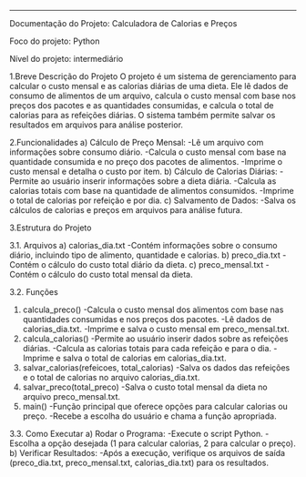 ________________________________________
Documentação do Projeto: Calculadora de Calorias e Preços

Foco do projeto: Python

Nível do projeto: intermediário

1.Breve Descrição do Projeto
O projeto é um sistema de gerenciamento para calcular o custo mensal e as calorias diárias de uma dieta. Ele lê dados de consumo de alimentos de um arquivo, calcula o custo mensal com base nos preços dos pacotes e as quantidades consumidas, e calcula o total de calorias para as refeições diárias. O sistema também permite salvar os resultados em arquivos para análise posterior.

2.Funcionalidades
  a) Cálculo de Preço Mensal:
  -Lê um arquivo com informações sobre consumo diário.
  -Calcula o custo mensal com base na quantidade consumida e no preço dos pacotes de alimentos.
  -Imprime o custo mensal e detalha o custo por item.
  b) Cálculo de Calorias Diárias:
  -Permite ao usuário inserir informações sobre a dieta diária.
  -Calcula as calorias totais com base na quantidade de alimentos consumidos.
  -Imprime o total de calorias por refeição e por dia.
  c) Salvamento de Dados:
  -Salva os cálculos de calorias e preços em arquivos para análise futura.

3.Estrutura do Projeto

3.1. Arquivos
  a)	calorias_dia.txt
  -Contém informações sobre o consumo diário, incluindo tipo de alimento, quantidade e calorias.
  b) preco_dia.txt
  -Contém o cálculo do custo total diário da dieta.
  c) preco_mensal.txt
  -Contém o cálculo do custo total mensal da dieta.

3.2. Funções
  1.	calcula_preco()
  -Calcula o custo mensal dos alimentos com base nas quantidades consumidas e nos preços dos pacotes.
  -Lê dados de calorias_dia.txt.
  -Imprime e salva o custo mensal em preco_mensal.txt.
  2.	calcula_calorias()
  -Permite ao usuário inserir dados sobre as refeições diárias.
  -Calcula as calorias totais para cada refeição e para o dia.
  -Imprime e salva o total de calorias em calorias_dia.txt.
  3.	salvar_calorias(refeicoes, total_calorias)
  -Salva os dados das refeições e o total de calorias no arquivo calorias_dia.txt.
  4.	salvar_preco(total_preco)
  -Salva o custo total mensal da dieta no arquivo preco_mensal.txt.
  5.	main()
  -Função principal que oferece opções para calcular calorias ou preço.
  -Recebe a escolha do usuário e chama a função apropriada.

3.3. Como Executar
  a)	Rodar o Programa:
  -Execute o script Python.
  -Escolha a opção desejada (1 para calcular calorias, 2 para calcular o preço).
  b)	Verificar Resultados:
  -Após a execução, verifique os arquivos de saída (preco_dia.txt, preco_mensal.txt, calorias_dia.txt) para os resultados.
